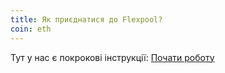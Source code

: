 ```yaml
---
title: Як приєднатися до Flexpool?
coin: eth
---
```


Тут у нас є покрокові інструкції: [Почати роботу](/get-started)
